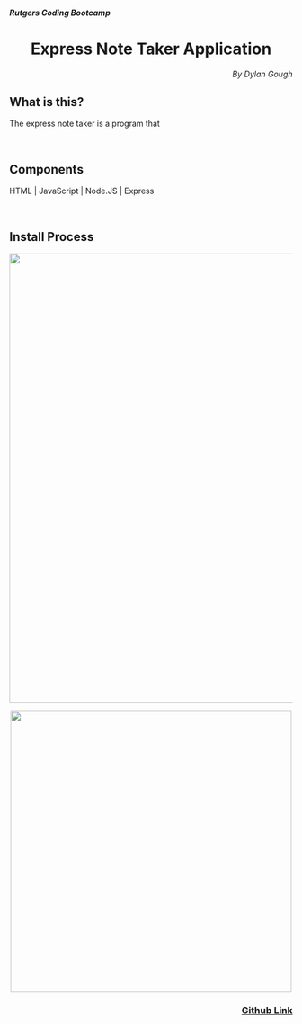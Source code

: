 <h5>Rutgers Coding Bootcamp</h5>
<h1 align="center">Express Note Taker Application</h1>

<p align="right" style="font-style: italic;">By Dylan Gough</p>

<h2>What is this?</h2>

The express note taker is a program that 

<br>


<h2>Components</h2>

HTML | JavaScript | Node.JS | Express

<br>

<h2>Install Process</h2>



<p align ="center"><img src="" style ="height: 800px"></p>
<P align ="center"><img src="" style ="height: 500px"></p>


<h3 align="right"><a href="https://github.com/dylangough/Express-Note-Taker">Github Link</a></h3>